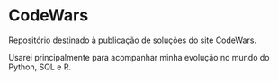 # CodeWars

Repositório destinado à publicação de soluções do site CodeWars.

Usarei principalmente para acompanhar minha evolução no mundo do Python, SQL e R.
